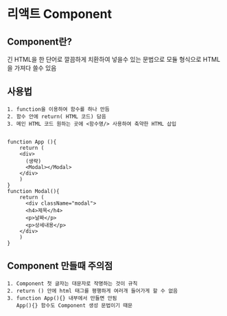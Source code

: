 # 리액트 Component

## Component란?
긴 HTML을 한 단어로 깔끔하게 치환하여 넣을수 있는 문법으로 모듈 형식으로 HTML을 가져다 쓸수 있음

## 사용법
    1. function을 이용하여 함수를 하나 만듬
    2. 함수 안에 return( HTML 코드) 담음
    3. 메인 HTML 코드 원하는 곳에 <함수명/> 사용하여 축약한 HTML 삽입


    function App (){
        return (
        <div>
          (생략)
          <Modal></Modal>
        </div>
        )
    }
    function Modal(){
        return (
          <div className="modal">
          <h4>제목</h4>
          <p>날짜</p>
          <p>상세내용</p>
        </div>
        )
    }


## Component 만들때 주의점
    1. Component 첫 글자는 대문자로 작명하는 것이 규칙
    2. return () 안에 html 태그를 평행하게 여러개 들어가게 할 수 없음
    3. function App(){} 내부에서 만들면 안됨
       App(){} 함수도 Component 생성 문법이기 때문